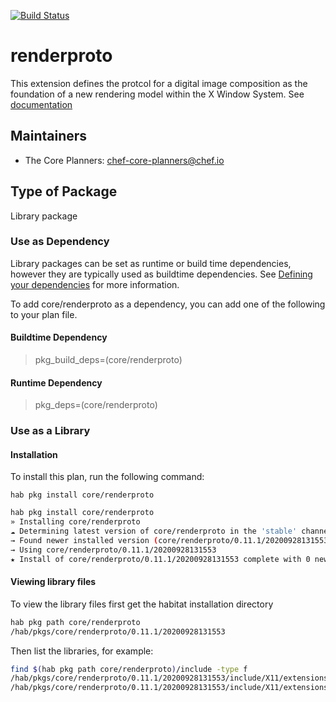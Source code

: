 [![Build Status](https://dev.azure.com/chefcorp-partnerengineering/Chef%20Base%20Plans/_apis/build/status/chef-base-plans.renderproto?branchName=master)](https://dev.azure.com/chefcorp-partnerengineering/Chef%20Base%20Plans/_build/latest?definitionId=278&branchName=master)

# renderproto

This extension defines the protcol for a digital image composition as
the foundation of a new rendering model within the X Window System.  See [documentation](https://gitlab.freedesktop.org/xorg/proto/renderproto)

## Maintainers

* The Core Planners: <chef-core-planners@chef.io>

## Type of Package

Library package

### Use as Dependency

Library packages can be set as runtime or build time dependencies, however they are typically used as buildtime dependencies. See [Defining your dependencies](https://www.habitat.sh/docs/developing-packages/developing-packages/#sts=Define%20Your%20Dependencies) for more information.

To add core/renderproto as a dependency, you can add one of the following to your plan file.

#### Buildtime Dependency

> pkg_build_deps=(core/renderproto)

#### Runtime Dependency

> pkg_deps=(core/renderproto)

### Use as a Library

#### Installation

To install this plan, run the following command:

``hab pkg install core/renderproto``

```bash
hab pkg install core/renderproto
» Installing core/renderproto
☁ Determining latest version of core/renderproto in the 'stable' channel
→ Found newer installed version (core/renderproto/0.11.1/20200928131553) than remote version (core/renderproto/0.11.1/20200404073329)
→ Using core/renderproto/0.11.1/20200928131553
★ Install of core/renderproto/0.11.1/20200928131553 complete with 0 new packages installed.
```

#### Viewing library files

To view the library files first get the habitat installation directory

```bash
hab pkg path core/renderproto
/hab/pkgs/core/renderproto/0.11.1/20200928131553
```

Then list the libraries, for example:

```bash
find $(hab pkg path core/renderproto)/include -type f
/hab/pkgs/core/renderproto/0.11.1/20200928131553/include/X11/extensions/render.h
/hab/pkgs/core/renderproto/0.11.1/20200928131553/include/X11/extensions/renderproto.h
```
